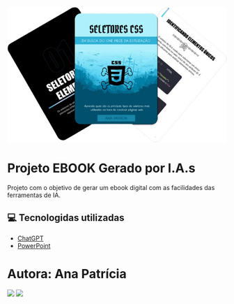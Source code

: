 ![Prints livro](https://github.com/ananeres/Ebook-IA-SeletoresCSS/blob/main/assets/prints.png)

# Projeto EBOOK Gerado por I.A.s
Projeto com o objetivo de gerar um ebook digital com as facilidades das ferramentas de IA.

## 💻 Tecnologidas utilizadas

 - [ChatGPT](https://chatgpt.com/)
 - [PowerPoint](https://www.microsoft.com/pt-br/microsoft-365/powerpoint)


# Autora: Ana Patrícia
<div>
   <a href="https://instagram.com/patricianeres21" target="_blank"><img src="https://img.shields.io/badge/-Instagram-%23E4405F?style=for-the-badge&logo=instagram&logoColor=white" target="_blank"></a> 
  <a href="https://www.linkedin.com/in/anapneres/" target="_blank"><img src="https://img.shields.io/badge/-LinkedIn-%230077B5?style=for-the-badge&logo=linkedin&logoColor=white" target="_blank"></a>
</div>

